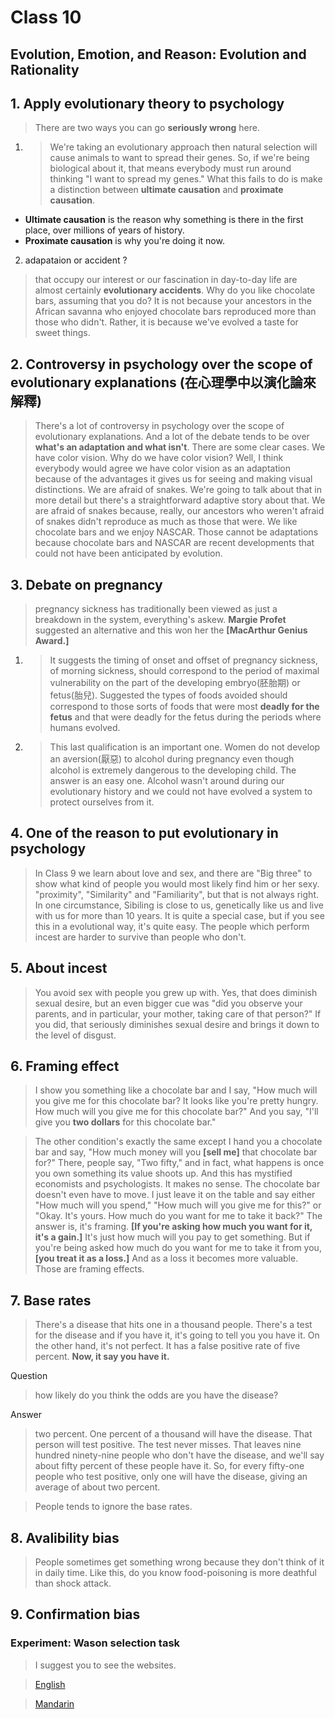 Class 10
=

## **Evolution, Emotion, and Reason: Evolution and Rationality**

## 1. Apply evolutionary theory to psychology
>There are two ways you can go **seriously wrong** here.

1. >We're taking an evolutionary approach then natural selection will cause animals to want to spread their genes. So, if we're being biological about it, that means everybody must run around thinking "I want to spread my genes." What this fails to do is make a distinction between **ultimate causation** and **proximate causation**.
* **Ultimate causation** is the reason why something is there in the first place, over millions of years of history. 
*  **Proximate causation** is why you're doing it now.
2. adapataion or accident ? 
>that occupy our interest or our fascination in day-to-day life are almost certainly **evolutionary accidents**. Why do you like chocolate bars, assuming that you do? It is not because your ancestors in the African savanna who enjoyed chocolate bars reproduced more than those who didn't. Rather, it is because we've evolved a taste for sweet things.

## 2. Controversy in psychology over the scope of evolutionary explanations (在心理學中以演化論來解釋)
>There's a lot of controversy in psychology over the scope of evolutionary explanations. And a lot of the debate tends to be over **what's an adaptation and what isn't**. There are some clear cases. We have color vision. Why do we have color vision? Well, I think everybody would agree we have color vision as an adaptation because of the advantages it gives us for seeing and making visual distinctions. We are afraid of snakes. We're going to talk about that in more detail but there's a straightforward adaptive story about that. We are afraid of snakes because, really, our ancestors who weren't afraid of snakes didn't reproduce as much as those that were. We like chocolate bars and we enjoy NASCAR. Those cannot be adaptations because chocolate bars and NASCAR are recent developments that could not have been anticipated by evolution.

## 3. Debate on pregnancy 
>pregnancy sickness has traditionally been viewed as just a breakdown in the system, everything's askew. **Margie Profet** suggested an alternative and this won her the **[MacArthur Genius Award.]** 
1. >It suggests the timing of onset and offset of pregnancy sickness, of morning sickness, should correspond to the period of maximal vulnerability on the part of the developing embryo(胚胎期) or fetus(胎兒). Suggested the types of foods avoided should correspond to those sorts of foods that were most **deadly for the fetus** and that were deadly for the fetus during the periods where humans evolved.
2. >This last qualification is an important one. Women do not develop an aversion(厭惡) to alcohol during pregnancy even though alcohol is extremely dangerous to the developing child. The answer is an easy one. Alcohol wasn't around during our evolutionary history and we could not have evolved a system to protect ourselves from it.

## 4. One of the reason to put evolutionary in psychology
> In Class 9 we learn about love and sex, and there are "Big three" to show what kind of people you would most likely find him or her sexy. "proximity", "Similarity" and "Familiarity", but that is not always right. In one circumstance, Sibiling is close to us, genetically like us and live with us for more than 10 years. It is quite a special case, but if you see this in a evolutional way, it's quite easy. The people which perform incest are harder to survive than people who don't. 

## 5. About incest
>You avoid sex with people you grew up with. Yes, that does diminish sexual desire, but an even bigger cue was "did you observe your parents, and in particular, your mother, taking care of that person?" If you did, that seriously diminishes sexual desire and brings it down to the level of disgust.

## 6. Framing effect
>I show you something like a chocolate bar and I say, "How much will you give me for this chocolate bar? It looks like you're pretty hungry. How much will you give me for this chocolate bar?" And you say, "I'll give you **two dollars** for this chocolate bar."

> The other condition's exactly the same except I hand you a chocolate bar and say, "How much money will you **[sell me]** that chocolate bar for?" There, people say, "Two fifty," and in fact, what happens is once you own something its value shoots up. And this has mystified economists and psychologists. It makes no sense. The chocolate bar doesn't even have to move. I just leave it on the table and say either "How much will you spend," "How much will you give me for this?" or "Okay. It's yours. How much do you want for me to take it back?" The answer is, it's framing. **[If you're asking how much you want for it, it's a gain.]** It's just how much will you pay to get something. But if you're being asked how much do you want for me to take it from you, **[you treat it as a loss.]** And as a loss it becomes more valuable. Those are framing effects.

## 7. Base rates
>There's a disease that hits one in a thousand people.  There's a test for the disease and if you have it, it's going to tell you you have it. On the other hand, it's not perfect. It has a false positive rate of five percent. **Now, it say you have it.**

Question
>how likely do you think the odds are you have the disease?

Answer
>two percent. One percent of a thousand will have the disease. That person will test positive. The test never misses. That leaves nine hundred ninety-nine people who don't have the disease, and we'll say about fifty percent of these people have it. So, for every fifty-one people who test positive, only one will have the disease, giving an average of about two percent. 

>People tends to ignore the base rates.

## 8. Avalibility bias
>People sometimes get something wrong because they don't think of it in daily time. Like this, do you know food-poisoning is more deathful than shock attack.

## 9. Confirmation bias
### Experiment: Wason selection task
>I suggest you to see the websites.

>[English](https://en.wikipedia.org/wiki/Wason_selection_task)

>[Mandarin](http://philosoeasy.blogspot.com/2012/05/wasonfodor.html)

